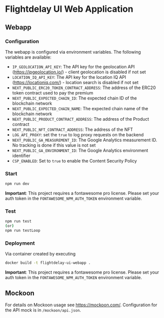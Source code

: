 # Flightdelay UI Web Application


## Webapp

### Configuration

The webapp is configured via environment variables. The following variables are available:

- `IP_GEOLOCATION_API_KEY`: The API key for the geolocation API (https://ipgeolocation.io/) - client geolocation is disabled if not set
- `LOCATION_IQ_API_KEY`: The API key for the location IQ API (https://locationiq.com/) - location search is disabled if not set
- `NEXT_PUBLIC_ERC20_TOKEN_CONTRACT_ADDRESS`: The address of the ERC20 token contract used to pay the premium
- `NEXT_PUBLIC_EXPECTED_CHAIN_ID`: The expected chain ID of the blockchain network
- `NEXT_PUBLIC_EXPECTED_CHAIN_NAME`: The expected chain name of the blockchain network
- `NEXT_PUBLIC_PRODUCT_CONTRACT_ADDRESS`: The address of the Product contract
- `NEXT_PUBLIC_NFT_CONTRACT_ADDRESS`: The address of the NFT
- `LOG_API_PROXY`: set the `true` to log proxy requests on the backend
- `NEXT_PUBLIC_GA_MEASUREMENT_ID`: The Google Analytics measurement ID. No tracking is done if this value is not set
- `NEXT_PUBLIC_GA_ENVIRONMENT_ID`: The Google Analytics environment identifier 
- `CSP_ENABLED`: Set to `true` to enable the Content Security Policy



### Start

```bash
npm run dev
```

**Important**: This project requires a fontawesome pro license. Please set your auth token in the `FONTAWESOME_NPM_AUTH_TOKEN` environment variable.

### Test

```bash
npm run test
(or)
npm run testLoop
```

### Deployment 

Via container created by executing 

```bash
docker build -t flightdelay-ui-webapp .
```
**Important**: This project requires a fontawesome pro license. Please set your auth token in the `FONTAWESOME_NPM_AUTH_TOKEN` environment variable.

## Mockoon

For details on Mockoon usage see https://mockoon.com/. Configuration for the API mock is in `/mockoon/api.json`. 
